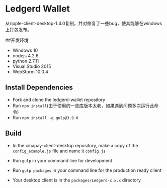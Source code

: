 # Ledgerd Wallet
从ripple-client-desktop-1.4.0复制，并对修复了一些bug，使其能够在windows上打包发布。

##开发环境
- Windows 10
- nodejs 4.2.6
- python 2.7.11
- Visual Studio 2015
- WebStorm 10.0.4

## Install Dependencies

- Fork and clone the ledgerd-wallet repository
- Run `npm install`(由于使用的一些库版本太老，如果遇到问题多次运行此命令)
- Run `npm install -g gulp@3.9.0`

## Build

- In the cinapay-client-desktop repository, make a copy of the `config_example.js` file and name it `config.js`
- Run `gulp` in your command line for development

- Run `gulp packages` in your command line for the production ready client
- Your desktop client is in the `packages/Ledgerd-x.x.x` directory
